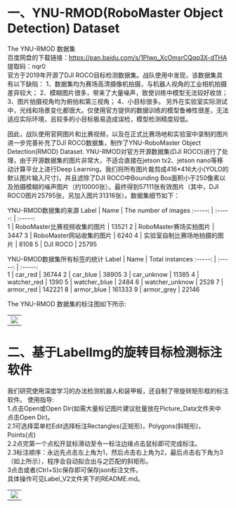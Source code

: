 # 一、YNU-RMOD(RoboMaster Object Detection) Dataset
The YNU-RMOD 数据集    
百度网盘的下载链接：https://pan.baidu.com/s/1PIwo_XcOmsrCQqq3X-dTHA   
提取码：nqr0  
官方于2019年开源了DJI ROCO目标检测数据集。战队使用中发现，该数据集具有以下缺陷：
1、数据集均为赛场高清摄像机拍摄，与机器人视角的工业相机拍摄差异较大；
2、模糊图片很多，带来了大量噪声，致使训练中模型无法较好收敛；
3、图片拍摄视角均为俯拍和第三视角；
4、小目标很多。
另外在实验室实际测试中，光线和场景变化都很大。仅使用官方提供的数据训练的模型鲁棒性很差，无法适应实际环境，且较多的小目标极易造成误检，模型检测精度较低。

因此，战队使用官网图片和比赛视频，以及在正式比赛场地和实验室中录制的图片进一步完善补充了DJI ROCO数据集，制作了YNU-RoboMaster Object Detection(RMOD) Dataset.
YNU-RMOD对官方开源数据集(DJI ROCO)进行了处理，由于开源数据集的图片非常大，不适合直接在jetson tx2、jetson nano等移动计算平台上进行Deep Learning，我们将所有图片裁剪成416*416大小(YOLO的默认图片输入尺寸)，并且滤除了DJI ROCO中Bounding Box面积小于250像素以及拍摄模糊的噪声图片（约10000张）。最终得到57111张有效图片（其中，DJI ROCO图片25795张，另加入图片31316张）。数据集细节如下：

YNU-RMOD数据集的来源
Label	   |  Name	  |  The number of images
 :-----:  | :-----:  |  :-----:   
1 	  |  	 RoboMaster比赛视频收集的图片   |   13521
2	   |    RoboMaster赛场实拍图片   |     3447
3	   |   	RoboMaster网站收集的图片            |     6240
4	   |   实验室自制比赛场地拍摄的图片	      |     8108
5	   |   DJI ROCO	           |     25795

YNU-RMOD数据集所有标签的统计
Label	   |  Name	  |  Total instances
 :-----:  | :-----:  |  :-----:   
1 	 |   car_red	                        |     36744
2	   |   car_blue	                     |     38905
3	   |   car_unknow	             |     11385
4	   |   watcher_red	             |     1390
5	   |   watcher_blue	           |     2484
6	   |   watcher_unknow	   |     2528
7	   |   armor_red	                 |     142221
8	   |   armor_blue	               |     161333
9	   |   armor_grey	               |     22146  

The YNU-RMOD 数据集的标注图如下所示:  
</table>
<table>
    <tr>
        <td ><center><img src="https://www.github.com/Damon2019/RM-DATASET/raw/master/images/34.png"></center></td>
    </tr>
</table>  


# 二、基于LabelImg的旋转目标检测标注软件
我们研究使用深度学习的办法检测机器人和装甲板，还自制了带旋转矩形框的标注软件。
使用指导:  
1.点击Open或Open Dir(如需大量标记图片建议批量放在Picture_Data文件夹中 点击Open Dir)。   
2.1可选择菜单栏Edit选择标注Rectangles(正矩形)，Polygons(斜矩形)，Points(点)     
2.2点完第一个点松开鼠标滑动至令一标注边缘点击鼠标即可完成标注。     
2.3标注顺序：永远先点击左上角为1，然后点击右上角为2，最后点击右下角为3（如上所示），程序会自动拟合出与之匹配的斜矩形。     
3点击或者(Ctrl+S)c保存即可保存json标注文件。     
具体操作可见Label_V2文件夹下的README.md。
<table>
    <tr>
        <td ><center><img src="https://www.github.com/Damon2019/RM-DATASET/raw/master/images/29.png"></center></td>
    </tr>
 </able>


